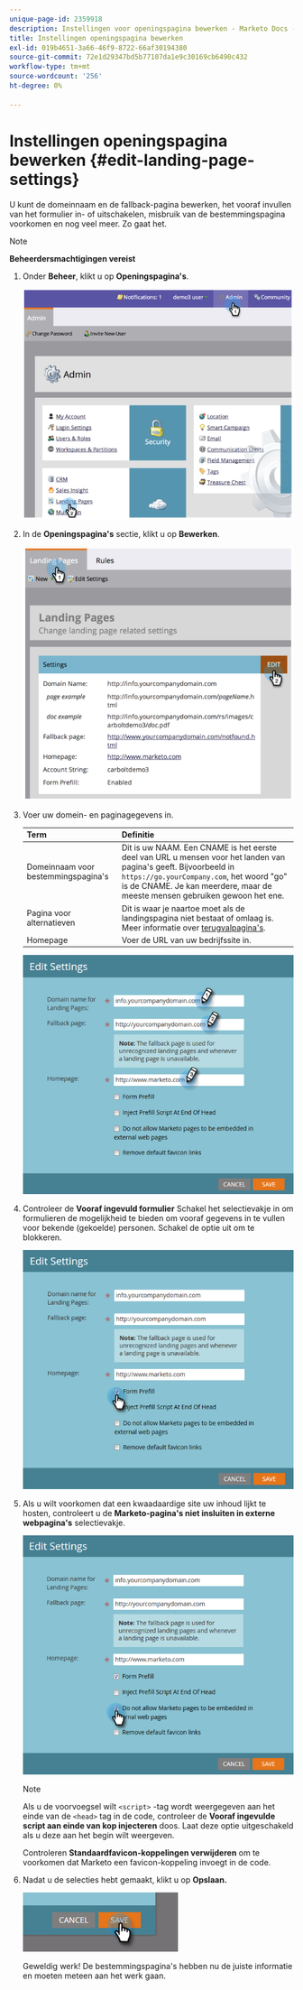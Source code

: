 ```yaml
---
unique-page-id: 2359918
description: Instellingen voor openingspagina bewerken - Marketo Docs - Productdocumentatie
title: Instellingen openingspagina bewerken
exl-id: 019b4651-3a66-46f9-8722-66af30194380
source-git-commit: 72e1d29347bd5b77107da1e9c30169cb6490c432
workflow-type: tm+mt
source-wordcount: '256'
ht-degree: 0%

---
```


# Instellingen openingspagina bewerken {#edit-landing-page-settings}

U kunt de domeinnaam en de fallback-pagina bewerken, het vooraf invullen van het formulier in- of uitschakelen, misbruik van de bestemmingspagina voorkomen en nog veel meer. Zo gaat het.

>[!NOTE]
>
>**Beheerdersmachtigingen vereist**

1. Onder **Beheer**, klikt u op **Openingspagina&#39;s**.

   ![](assets/image2014-9-10-9-3a47-3a40.png)

1. In de **Openingspagina&#39;s** sectie, klikt u op **Bewerken**.

   ![](assets/image2014-9-10-9-3a47-3a12.png)

1. Voer uw domein- en paginagegevens in.

   | Term | Definitie |
   |---|---|
   | Domeinnaam voor bestemmingspagina&#39;s | Dit is uw NAAM. Een CNAME is het eerste deel van URL u mensen voor het landen van pagina&#39;s geeft. Bijvoorbeeld in `https://go.yourCompany.com`, het woord &quot;go&quot; is de CNAME. Je kan meerdere, maar de meeste mensen gebruiken gewoon het ene. |
   | Pagina voor alternatieven | Dit is waar je naartoe moet als de landingspagina niet bestaat of omlaag is. Meer informatie over [terugvalpagina&#39;s](/help/marketo/product-docs/administration/settings/set-a-fallback-page.md). |
   | Homepage | Voer de URL van uw bedrijfssite in. |

   ![](assets/three.png)

1. Controleer de **Vooraf ingevuld formulier** Schakel het selectievakje in om formulieren de mogelijkheid te bieden om vooraf gegevens in te vullen voor bekende (gekoelde) personen. Schakel de optie uit om te blokkeren.

   ![](assets/four.png)

1. Als u wilt voorkomen dat een kwaadaardige site uw inhoud lijkt te hosten, controleert u de **Marketo-pagina&#39;s niet insluiten in externe webpagina&#39;s** selectievakje.

   ![](assets/five.png)

   >[!NOTE]
   >
   >Als u de voorvoegsel wilt `<script>` -tag wordt weergegeven aan het einde van de `<head>` tag in de code, controleer de **Vooraf ingevulde script aan einde van kop injecteren** doos. Laat deze optie uitgeschakeld als u deze aan het begin wilt weergeven.
   >
   >Controleren **Standaardfavicon-koppelingen verwijderen** om te voorkomen dat Marketo een favicon-koppeling invoegt in de code.

1. Nadat u de selecties hebt gemaakt, klikt u op **Opslaan.**

   ![](assets/six.png)

   Geweldig werk! De bestemmingspagina&#39;s hebben nu de juiste informatie en moeten meteen aan het werk gaan.
